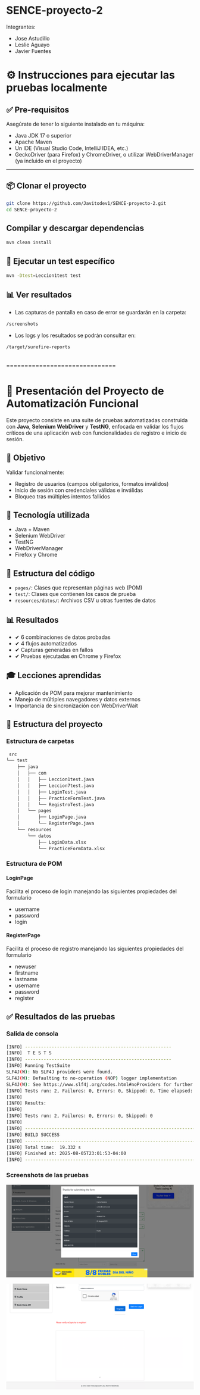# SENCE-proyecto-2

Integrantes:
 - Jose Astudillo
 - Leslie Aguayo
 - Javier Fuentes

# ⚙️ Instrucciones para ejecutar las pruebas localmente

## ✅ Pre-requisitos

Asegúrate de tener lo siguiente instalado en tu máquina:

- Java JDK 17 o superior
- Apache Maven
- Un IDE (Visual Studio Code, IntelliJ IDEA, etc.)
- GeckoDriver (para Firefox) y ChromeDriver, o utilizar WebDriverManager (ya incluido en el proyecto)

---

## 📦 Clonar el proyecto

```bash
git clone https://github.com/Javitodev1/SENCE-proyecto-2.git
cd SENCE-proyecto-2
```
## Compilar y descargar dependencias
```bash
mvn clean install
```
## 🚀 Ejecutar un test específico
```bash
mvn -Dtest=Leccion1test test
```
## 📊 Ver resultados
- Las capturas de pantalla en caso de error se guardarán en la carpeta:
```bash
/screenshots
```
- Los logs y los resultados se podrán consultar en:
```bash
/target/surefire-reports
```

## ------------------------------

# 📌 Presentación del Proyecto de Automatización Funcional

Este proyecto consiste en una suite de pruebas automatizadas construida con **Java**, **Selenium WebDriver** y **TestNG**, enfocada en validar los flujos críticos de una aplicación web con funcionalidades de registro e inicio de sesión.

## 🎯 Objetivo

Validar funcionalmente:
- Registro de usuarios (campos obligatorios, formatos inválidos)
- Inicio de sesión con credenciales válidas e inválidas
- Bloqueo tras múltiples intentos fallidos

## 🧪 Tecnología utilizada
- Java + Maven
- Selenium WebDriver
- TestNG
- WebDriverManager
- Firefox y Chrome

## 📁 Estructura del código
- `pages/`: Clases que representan páginas web (POM)
- `test/`: Clases que contienen los casos de prueba
- `resources/datos/`: Archivos CSV u otras fuentes de datos

## 📊 Resultados
- ✔ 6 combinaciones de datos probadas
- ✔ 4 flujos automatizados
- ✔ Capturas generadas en fallos
- ✔ Pruebas ejecutadas en Chrome y Firefox

## 🎓 Lecciones aprendidas
- Aplicación de POM para mejorar mantenimiento
- Manejo de múltiples navegadores y datos externos
- Importancia de sincronización con WebDriverWait



## 📁 Estructura del proyecto

### Estructura de carpetas

```bash
 src
└── test
    ├── java
    │   ├── com
    │   │   ├── Leccion1test.java
    │   │   ├── Leccion7test.java
    │   │   ├── LoginTest.java
    │   │   ├── PracticeFormTest.java
    │   │   └── RegistroTest.java
    │   └── pages
    │       ├── LoginPage.java
    │       └── RegisterPage.java
    └── resources
        └── datos
            ├── LoginData.xlsx
            └── PracticeFormData.xlsx
```

### Estructura de POM

#### LoginPage

Facilita el proceso de login manejando las siguientes propiedades del formulario

- username
- password
- login

#### RegisterPage

Facilita el proceso de registro manejando las siguientes propiedades del formulario

- newuser
- firstname
- lastname
- username
- password
- register

## ✅ Resultados de las pruebas

### Salida de consola

```bash
[INFO] -------------------------------------------------------
[INFO]  T E S T S
[INFO] -------------------------------------------------------
[INFO] Running TestSuite
SLF4J(W): No SLF4J providers were found.
SLF4J(W): Defaulting to no-operation (NOP) logger implementation
SLF4J(W): See https://www.slf4j.org/codes.html#noProviders for further details.
[INFO] Tests run: 2, Failures: 0, Errors: 0, Skipped: 0, Time elapsed: 17.06 s -- in TestSuite
[INFO] 
[INFO] Results:
[INFO] 
[INFO] Tests run: 2, Failures: 0, Errors: 0, Skipped: 0
[INFO] 
[INFO] ------------------------------------------------------------------------
[INFO] BUILD SUCCESS
[INFO] ------------------------------------------------------------------------
[INFO] Total time:  19.332 s
[INFO] Finished at: 2025-08-05T23:01:53-04:00
[INFO] ------------------------------------------------------------------------
```

### Screenshots de las pruebas

![alt text](./screenshots/modal_confirmacion.png)

![alt text](./screenshots/registro_error.png)

